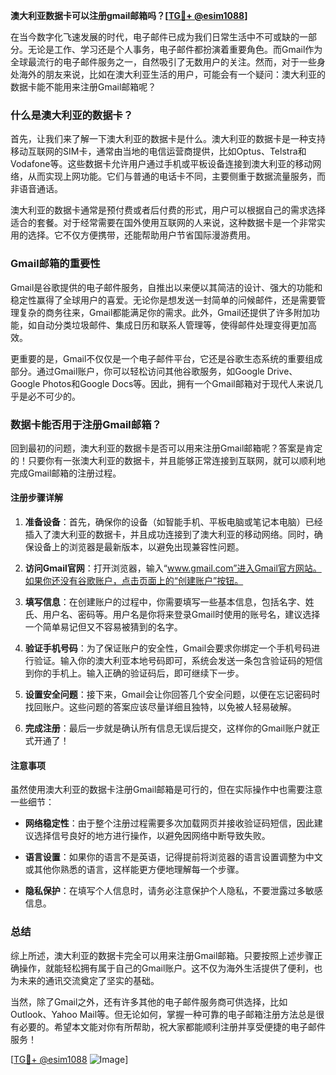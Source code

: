**澳大利亚数据卡可以注册gmail邮箱吗？[[TG💪+ @esim1088](https://t.me/s/esim1088)]**

在当今数字化飞速发展的时代，电子邮件已成为我们日常生活中不可或缺的一部分。无论是工作、学习还是个人事务，电子邮件都扮演着重要角色。而Gmail作为全球最流行的电子邮件服务之一，自然吸引了无数用户的关注。然而，对于一些身处海外的朋友来说，比如在澳大利亚生活的用户，可能会有一个疑问：澳大利亚的数据卡能不能用来注册Gmail邮箱呢？

### 什么是澳大利亚的数据卡？

首先，让我们来了解一下澳大利亚的数据卡是什么。澳大利亚的数据卡是一种支持移动互联网的SIM卡，通常由当地的电信运营商提供，比如Optus、Telstra和Vodafone等。这些数据卡允许用户通过手机或平板设备连接到澳大利亚的移动网络，从而实现上网功能。它们与普通的电话卡不同，主要侧重于数据流量服务，而非语音通话。

澳大利亚的数据卡通常是预付费或者后付费的形式，用户可以根据自己的需求选择适合的套餐。对于经常需要在国外使用互联网的人来说，这种数据卡是一个非常实用的选择。它不仅方便携带，还能帮助用户节省国际漫游费用。

### Gmail邮箱的重要性

Gmail是谷歌提供的电子邮件服务，自推出以来便以其简洁的设计、强大的功能和稳定性赢得了全球用户的喜爱。无论你是想发送一封简单的问候邮件，还是需要管理复杂的商务往来，Gmail都能满足你的需求。此外，Gmail还提供了许多附加功能，如自动分类垃圾邮件、集成日历和联系人管理等，使得邮件处理变得更加高效。

更重要的是，Gmail不仅仅是一个电子邮件平台，它还是谷歌生态系统的重要组成部分。通过Gmail账户，你可以轻松访问其他谷歌服务，如Google Drive、Google Photos和Google Docs等。因此，拥有一个Gmail邮箱对于现代人来说几乎是必不可少的。

### 数据卡能否用于注册Gmail邮箱？

回到最初的问题，澳大利亚的数据卡是否可以用来注册Gmail邮箱呢？答案是肯定的！只要你有一张澳大利亚的数据卡，并且能够正常连接到互联网，就可以顺利地完成Gmail邮箱的注册过程。

#### 注册步骤详解

1. **准备设备**：首先，确保你的设备（如智能手机、平板电脑或笔记本电脑）已经插入了澳大利亚的数据卡，并且成功连接到了澳大利亚的移动网络。同时，确保设备上的浏览器是最新版本，以避免出现兼容性问题。

2. **访问Gmail官网**：打开浏览器，输入“www.gmail.com”进入Gmail官方网站。如果你还没有谷歌账户，点击页面上的“创建账户”按钮。

3. **填写信息**：在创建账户的过程中，你需要填写一些基本信息，包括名字、姓氏、用户名、密码等。用户名是你将来登录Gmail时使用的账号名，建议选择一个简单易记但又不容易被猜到的名字。

4. **验证手机号码**：为了保证账户的安全性，Gmail会要求你绑定一个手机号码进行验证。输入你的澳大利亚本地号码即可，系统会发送一条包含验证码的短信到你的手机上。输入正确的验证码后，即可继续下一步。

5. **设置安全问题**：接下来，Gmail会让你回答几个安全问题，以便在忘记密码时找回账户。这些问题的答案应该尽量详细且独特，以免被人轻易破解。

6. **完成注册**：最后一步就是确认所有信息无误后提交，这样你的Gmail账户就正式开通了！

#### 注意事项

虽然使用澳大利亚的数据卡注册Gmail邮箱是可行的，但在实际操作中也需要注意一些细节：

- **网络稳定性**：由于整个注册过程需要多次加载网页并接收验证码短信，因此建议选择信号良好的地方进行操作，以避免因网络中断导致失败。
  
- **语言设置**：如果你的语言不是英语，记得提前将浏览器的语言设置调整为中文或其他你熟悉的语言，这样能更方便地理解每一个步骤。

- **隐私保护**：在填写个人信息时，请务必注意保护个人隐私，不要泄露过多敏感信息。

### 总结

综上所述，澳大利亚的数据卡完全可以用来注册Gmail邮箱。只要按照上述步骤正确操作，就能轻松拥有属于自己的Gmail账户。这不仅为海外生活提供了便利，也为未来的通讯交流奠定了坚实的基础。

当然，除了Gmail之外，还有许多其他的电子邮件服务商可供选择，比如Outlook、Yahoo Mail等。但无论如何，掌握一种可靠的电子邮箱注册方法总是很有必要的。希望本文能对你有所帮助，祝大家都能顺利注册并享受便捷的电子邮件服务！

[[TG💪+ @esim1088](https://t.me/s/esim1088) ![Image](https://i.postimg.cc/4NQfJmqS/Snipaste-2025-05-13-00-14-12.png)]